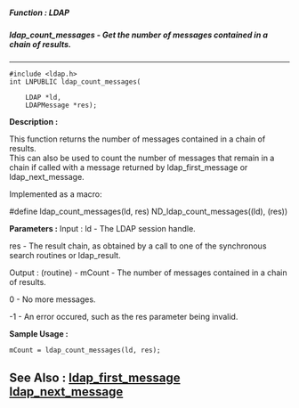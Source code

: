 ##### Function : LDAP
##### ldap_count_messages - Get the number of messages contained in a chain of results.
---
```
#include <ldap.h>
int LNPUBLIC ldap_count_messages(

	LDAP *ld,
	LDAPMessage *res);
```
**Description :**

This function returns the number of messages contained in a chain of results.  
This can also be used to count the number of messages that remain in a chain if 
called with a message returned by ldap_first_message or ldap_next_message.

Implemented as a macro:

#define ldap_count_messages(ld, res) ND_ldap_count_messages((ld), (res))

**Parameters :**
Input :
ld  -  The LDAP session handle.

res  -  The result chain, as obtained by a call to one of the synchronous search routines or ldap_result.

Output :
(routine)  -  mCount - The number of messages  contained in a chain of results.

0 - No more messages.

-1 - An error occured, such as the res parameter being invalid.



**Sample Usage :**
```
mCount = ldap_count_messages(ld, res);
```
**See Also :**
[ldap_first_message](/reference/Func/ldap_first_message)
[ldap_next_message](/reference/Func/ldap_next_message)
---
